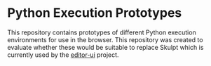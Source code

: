 # Python Execution Prototypes

This repository contains prototypes of different Python execution environments
for use in the browser. This repository was created to evaluate whether these
would be suitable to replace Skulpt which is currently used by the
[editor-ui](https://github.com/raspberryPiFoundation/editor-ui) project.
